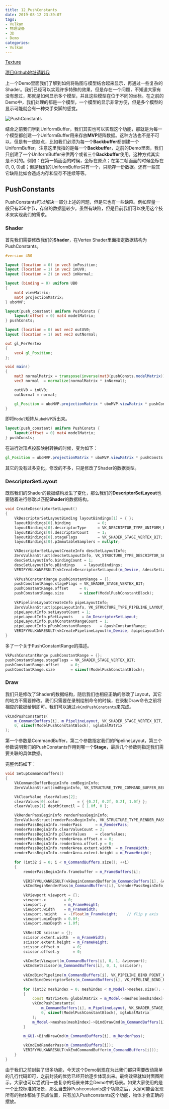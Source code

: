 ```yaml
---
title: 12_PushConstants
date: 2019-08-12 23:39:07
tags:
- Vulkan
- 物理设备
- 3D
- Demo
categories:
- Vulkan
---
```


[Texture](https://github.com/BobLChen/VulkanDemos/tree/master/examples/12_PushConstants)

[项目Github地址请戳我](https://github.com/BobLChen/VulkanDemos)

上一个Demo里面我们了解到如何将贴图与模型结合起来显示，再通过一些复杂的Shader。我们已经可以实现许多特殊的效果，但是存在一个问题，不知道大家有没有想过，那就是如何显示多个模型，并且这些模型在位于不同的坐标。在之前的Demo中，我们处理的都是一个模型，一个模型的显示非常方便，但是多个模型的显示可能就会有一种束手束脚的感觉。

<!-- more -->

![PushConstants](https://raw.githubusercontent.com/BobLChen/VulkanTutorials/master/preview/12_PushConstants.jpg)

结合之前我们学到UniformBuffer，我们其实也可以实现这个功能，那就是为每一个模型都创建一个UniformBuffer用来存放**MVP**矩阵数据。这种方法也不是不可以，但是有一些缺点，比如我们必须为每一个**Backbuffer**都创建一个UniformBuffer。注意这里我指的是每一个**Backbuffer**，之前的Demo里面，我们只创建了一个UniformBuffer来供两个或者三个**Backbuffer**使用，这种方式其实是不对的。例如：在第一帧画面的时候，坐标在原点；在第二帧画面的时候坐标在(1, 0, 0)点；但是我们的UniformBuffer只有一个，只能存一份数据。还有一些其它缺陷比如会造成内存和显存不连续等等。

## PushConstants

PushConstants可以解决一部分上述的问题，但是它也有一些缺陷。例如容量一般只有256字节，存储的数据量较少。虽然有缺陷，但是目前我们可以使用这个技术来实现我们的需求。

### Shader
首先我们需要修改我们的**Shader**，在Vertex Shader里面指定数据结构为PushConstants。
```glsl
#version 450

layout (location = 0) in vec3 inPosition;
layout (location = 1) in vec2 inUV0;
layout (location = 2) in vec3 inNormal;

layout (binding = 0) uniform UBO 
{
	mat4 viewMatrix;
	mat4 projectionMatrix;
} uboMVP;

layout(push_constant) uniform PushConsts {
    layout(offset = 0) mat4 modelMatrix;
} pushConsts;

layout (location = 0) out vec2 outUV0;
layout (location = 1) out vec3 outNormal;

out gl_PerVertex 
{
    vec4 gl_Position;   
};

void main() 
{
	mat3 normalMatrix = transpose(inverse(mat3(pushConsts.modelMatrix)));
	vec3 normal  = normalize(normalMatrix * inNormal);

	outUV0 = inUV0;
	outNormal = normal;

	gl_Position = uboMVP.projectionMatrix * uboMVP.viewMatrix * pushConsts.modelMatrix * vec4(inPosition.xyz, 1.0);
}
```

即将`Model`矩阵从`uboMVP`拆出来。

```glsl
layout(push_constant) uniform PushConsts {
    layout(offset = 0) mat4 modelMatrix;
} pushConsts;
```

在进行对顶点投影映射转换的时候，变为如下：

```glsl
gl_Position = uboMVP.projectionMatrix * uboMVP.viewMatrix * pushConsts.modelMatrix * vec4(inPosition.xyz, 1.0);
```

其它的没有过多变化，修改的不多，只是修改了Shader的数据类型。

### DescriptorSetLayout

既然我们的Shader的数据结构发生了变化，那么我们的**DescriptorSetLayout**也要随着进行修改以匹配**Shader**的数据结构。
```c++
void CreateDescriptorSetLayout()
{
    VkDescriptorSetLayoutBinding layoutBindings[1] = { };
    layoutBindings[0].binding 			 = 0;
    layoutBindings[0].descriptorType     = VK_DESCRIPTOR_TYPE_UNIFORM_BUFFER;
    layoutBindings[0].descriptorCount    = 1;
    layoutBindings[0].stageFlags 		 = VK_SHADER_STAGE_VERTEX_BIT;
    layoutBindings[0].pImmutableSamplers = nullptr;

    VkDescriptorSetLayoutCreateInfo descSetLayoutInfo;
    ZeroVulkanStruct(descSetLayoutInfo, VK_STRUCTURE_TYPE_DESCRIPTOR_SET_LAYOUT_CREATE_INFO);
    descSetLayoutInfo.bindingCount = 1;
    descSetLayoutInfo.pBindings    = layoutBindings;
    VERIFYVULKANRESULT(vkCreateDescriptorSetLayout(m_Device, &descSetLayoutInfo, VULKAN_CPU_ALLOCATOR, &m_DescriptorSetLayout));
    
    VkPushConstantRange pushConstantRange = {};
    pushConstantRange.stageFlags = VK_SHADER_STAGE_VERTEX_BIT;
    pushConstantRange.offset     = 0;
    pushConstantRange.size       = sizeof(ModelPushConstantBlock);
    
    VkPipelineLayoutCreateInfo pipeLayoutInfo;
    ZeroVulkanStruct(pipeLayoutInfo, VK_STRUCTURE_TYPE_PIPELINE_LAYOUT_CREATE_INFO);
    pipeLayoutInfo.setLayoutCount = 1;
    pipeLayoutInfo.pSetLayouts    = &m_DescriptorSetLayout;
    pipeLayoutInfo.pushConstantRangeCount = 1;
    pipeLayoutInfo.pPushConstantRanges    = &pushConstantRange;
    VERIFYVULKANRESULT(vkCreatePipelineLayout(m_Device, &pipeLayoutInfo, VULKAN_CPU_ALLOCATOR, &m_PipelineLayout));
}
```
多了一个关于PushConstantRange的描述。
```c++
VkPushConstantRange pushConstantRange = {};
pushConstantRange.stageFlags = VK_SHADER_STAGE_VERTEX_BIT;
pushConstantRange.offset     = 0;
pushConstantRange.size       = sizeof(ModelPushConstantBlock);
```

### Draw

我们只是修改了Shader的数据结构，随后我们也相应正确的修改了Layout，其它的地方不需要修改。我们只需要在录制绘制命令的时候，在录制Draw命令之前将相应的数据给到即可。我们可以通过`vkCmdPushConstants`来完成。
```c++
vkCmdPushConstants(
    m_CommandBuffers[i], m_PipelineLayout, VK_SHADER_STAGE_VERTEX_BIT,
    0, sizeof(ModelPushConstantBlock), &globalMatrix
);
```
第一个参数是CommandBuffer，第二个参数指定我们的PipelineLayout，第三个参数说明我们的PushConstants作用到哪一个**Stage**，最后几个参数则指定我们需要关联的具体数据。

完整代码如下：
```c++
void SetupCommandBuffers()
{
    VkCommandBufferBeginInfo cmdBeginInfo;
    ZeroVulkanStruct(cmdBeginInfo, VK_STRUCTURE_TYPE_COMMAND_BUFFER_BEGIN_INFO);

    VkClearValue clearValues[2];
    clearValues[0].color        = { {0.2f, 0.2f, 0.2f, 1.0f} };
    clearValues[1].depthStencil = { 1.0f, 0 };

    VkRenderPassBeginInfo renderPassBeginInfo;
    ZeroVulkanStruct(renderPassBeginInfo, VK_STRUCTURE_TYPE_RENDER_PASS_BEGIN_INFO);
    renderPassBeginInfo.renderPass      = m_RenderPass;
    renderPassBeginInfo.clearValueCount = 2;
    renderPassBeginInfo.pClearValues    = clearValues;
    renderPassBeginInfo.renderArea.offset.x = 0;
    renderPassBeginInfo.renderArea.offset.y = 0;
    renderPassBeginInfo.renderArea.extent.width  = m_FrameWidth;
    renderPassBeginInfo.renderArea.extent.height = m_FrameHeight;
    
    for (int32 i = 0; i < m_CommandBuffers.size(); ++i)
    {
        renderPassBeginInfo.framebuffer = m_FrameBuffers[i];
        
        VERIFYVULKANRESULT(vkBeginCommandBuffer(m_CommandBuffers[i], &cmdBeginInfo));
        vkCmdBeginRenderPass(m_CommandBuffers[i], &renderPassBeginInfo, VK_SUBPASS_CONTENTS_INLINE);
        
        VkViewport viewport = {};
        viewport.x        = 0;
        viewport.y        = m_FrameHeight;
        viewport.width    = m_FrameWidth;
        viewport.height   = -(float)m_FrameHeight;    // flip y axis
        viewport.minDepth = 0.0f;
        viewport.maxDepth = 1.0f;
        
        VkRect2D scissor = {};
        scissor.extent.width  = m_FrameWidth;
        scissor.extent.height = m_FrameHeight;
        scissor.offset.x      = 0;
        scissor.offset.y      = 0;
        
        vkCmdSetViewport(m_CommandBuffers[i], 0, 1, &viewport);
        vkCmdSetScissor(m_CommandBuffers[i], 0, 1, &scissor);
        
        vkCmdBindPipeline(m_CommandBuffers[i], VK_PIPELINE_BIND_POINT_GRAPHICS, m_Pipeline->pipeline);
        vkCmdBindDescriptorSets(m_CommandBuffers[i], VK_PIPELINE_BIND_POINT_GRAPHICS, m_Pipeline->pipelineLayout, 0, 1, &m_DescriptorSet, 0, nullptr);
        
        for (int32 meshIndex = 0; meshIndex < m_Model->meshes.size(); ++meshIndex)
        {
            const Matrix4x4& globalMatrix = m_Model->meshes[meshIndex]->linkNode->GetGlobalMatrix();
            vkCmdPushConstants(
                m_CommandBuffers[i], m_PipelineLayout, VK_SHADER_STAGE_VERTEX_BIT,
                0, sizeof(ModelPushConstantBlock), &globalMatrix
            );
            m_Model->meshes[meshIndex]->BindDrawCmd(m_CommandBuffers[i]);
        }
        
        m_GUI->BindDrawCmd(m_CommandBuffers[i], m_RenderPass);

        vkCmdEndRenderPass(m_CommandBuffers[i]);
        VERIFYVULKANRESULT(vkEndCommandBuffer(m_CommandBuffers[i]));
    }
}
```

由于我们之前封装了很多功能，今天这个Demo到现在为此我们都只需要改动简单的几行代码即可，之前封装的优势已经开始逐步体现出来。最终效果就如封面图所示，大家也可以尝试用一些复杂的场景来体会Demo中的场景。如果大家使用的是一个比较标准的场景，那么当去掉Pushconstants这个功能之后，大家可能会发现所有的物体都处于原点位置，只有加入Pushconstants这个功能，物体才会正确的摆放。


